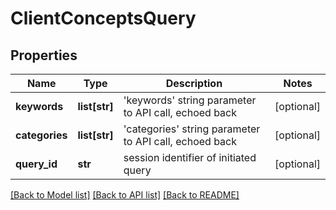 # ClientConceptsQuery

## Properties
Name | Type | Description | Notes
------------ | ------------- | ------------- | -------------
**keywords** | **list[str]** | &#39;keywords&#39; string parameter to API call, echoed back  | [optional] 
**categories** | **list[str]** | &#39;categories&#39; string parameter to API call, echoed back  | [optional] 
**query_id** | **str** | session identifier of initiated query  | [optional] 

[[Back to Model list]](../README.md#documentation-for-models) [[Back to API list]](../README.md#documentation-for-api-endpoints) [[Back to README]](../README.md)


